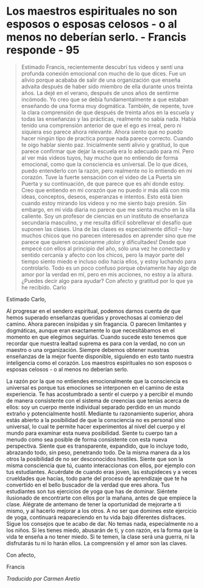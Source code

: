 # Los maestros espirituales no son esposos o esposas celosos - o al menos no deberían serlo. - Francis responde - 95

>Estimado Francis, recientemente descubrí tus videos y sentí una profunda conexión emocional con mucho de lo que dices. Fue un alivio porque acababa de salir de una organización que enseña advaita después de haber sido miembro de ella durante unos treinta años. La dejé en el verano, después de unos años de sentirme incómodo. Yo creo que se debía fundamentalmente a que estaban enseñando de una forma muy dogmática. También, de repente, tuve la clara comprensión de que después de treinta años en la escuela y todas las enseñanzas y las prácticas, realmente no sabía nada. Había tenido una comprensión anterior de que el ego es irreal, pero ni siquiera eso parece ahora relevante. Ahora siento que no puedo hacer ningún tipo de practica porque nada parece correcto. Cuando te oigo hablar siento paz. Inicialmente sentí alivio y gratitud, lo que parece confirmar que dejar la escuela era lo adecuado para mí. Pero al ver más videos tuyos, hay mucho que no entiendo de forma emocional, como que la consciencia es universal. De lo que dices, puedo entenderlo con la razón, pero realmente no lo entiendo en mi corazón. Tuve la fuerte sensación con el video de La Puerta sin Puerta y su continuación, de que parece que es ahí donde estoy. Creo que entiendo en mi corazón que no puedo ir más allá con mis ideas, conceptos, deseos, esperanzas e intentos. Esto está bien cuando estoy mirando los videos y no me siento bajo presión. Sin embargo, en mi vida diaria no parece que me sienta mucho en la silla caliente. Soy un profesor de ciencias en un instituto de enseñanza secundaria masculino, y me resulta difícil sobrellevar el desafío que suponen las clases. Una de las clases es especialmente difícil – hay muchos chicos que no parecen interesados en aprender sino que me parece que quieren ocasionarme ¡dolor y dificultades! Desde que empecé con ellos al principio del año, sólo una vez he conectado y sentido cercanía y afecto con los chicos, pero la mayor parte del tiempo siento miedo e incluso odio hacia ellos, y estoy luchando para controlarlo. Todo es un poco confuso porque obviamente hay algo de amor por la verdad en mí, pero en mis acciones, no estoy a la altura. ¿Puedes decir algo para ayudar? Con afecto y gratitud por lo que ya he recibido. Carlo

Estimado Carlo,

Al progresar en el sendero espiritual, podemos darnos cuenta de que hemos superado enseñanzas queridas y provechosas al comienzo del camino. Ahora parecen insípidas y sin fragancia. O parecen limitantes y dogmáticas, aunque eran exactamente lo que necesitábamos en el momento en que elegimos seguirlas. Cuando sucede esto tenemos que recordar que nuestra lealtad suprema es para con la verdad, no con un maestro o una organización. Siempre debemos obtener nuestras enseñanzas de la mejor fuente disponible, siguiendo en esto tanto nuestra inteligencia como el corazón. Los maestros espirituales no son esposos o esposas celosos - o al menos no deberían serlo.

La razón por la que no entiendes emocionalmente que la consciencia es universal es porque tus emociones se interponen en el camino de esta experiencia. Te has acostumbrado a sentir el cuerpo y a percibir el mundo de manera consistente con el sistema de creencias que tenías acerca de ellos: soy un cuerpo mente individual separado perdido en un mundo extraño y potencialmente hostil. Mediante tu razonamiento superior, ahora estás abierto a la posibilidad de que la consciencia no es personal sino universal, lo cual te permite hacer experimentos al nivel del cuerpo y el mundo para examinar esta nueva posibilidad. Siente tu cuerpo tan a menudo como sea posible de forma consistente con esta nueva perspectiva. Siente que es transparente, expandido, que lo incluye todo, abrazando todo, sin peso, penetrando todo. De la misma manera da a los otros la posibilidad de no ser desconocidos hostiles. Siente que son la misma consciencia que tú, cuanto interaccionas con ellos, por ejemplo con tus estudiantes. Acuérdate de cuando eras joven, las estupideces y a veces crueldades que hacías, todo parte del proceso de aprendizaje que te ha convertido en el bello buscador de la verdad que eres ahora. Tus estudiantes son tus ejercicios de yoga que has de dominar. Siéntete ilusionado de encontrarte con ellos por la mañana, antes de que empiece la clase. Alégrate de antemano de tener la oportunidad de mejorarte a ti mismo, y al hacerlo mejorar a los otros. A no ser que domines este ejercicio de yoga, continuará reapareciendo en tu vida bajo diferentes disfraces. Sigue los consejos que te acabo de dar. No temas nada, especialmente no a los niños. Si les tienes miedo, abusarán de ti, y con razón, es la forma que la vida te enseña a no tener miedo. Si te temen, la clase será una guerra, ni la disfrutarás tu ni lo harán ellos. La comprensión y el amor son las claves.

Con afecto,

Francis

_Traducido por Carmen Aretio_
